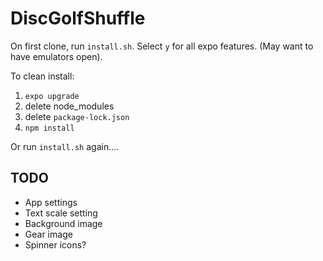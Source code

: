 # DiscGolfShuffle
On first clone, run `install.sh`.
Select `y` for all expo features. (May want to have emulators open).

To clean install:
1. `expo upgrade`
2. delete node_modules
3. delete `package-lock.json`
4. `npm install`

Or run `install.sh` again....

## TODO
* App settings
* Text scale setting
* Background image
* Gear image
* Spinner icons?
